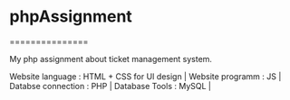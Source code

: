 # phpAssignment
===============

My php assignment about ticket management system.

Website language   : HTML + CSS for UI design |
Website programm   : JS |
Databse connection : PHP |
Database Tools     : MySQL |
